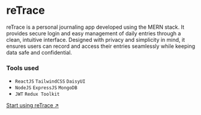 # reTrace

reTrace is a personal journaling app developed using the MERN stack. It provides secure login and easy management of daily entries through a clean, intuitive interface. Designed with privacy and simplicity in mind, it ensures users can record and access their entries seamlessly while keeping data safe and confidential.

### Tools used
- `ReactJS` `TailwindCSS` `DaisyUI`
- `NodeJS` `ExpressJS` `MongoDB`
- `JWT` `Redux Toolkit`

[Start using reTrace ↗](https://retrace-journal.vercel.app/)
